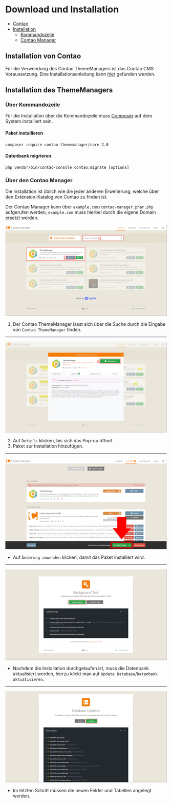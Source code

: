 # Download und Installation

- [Contao](#installation-von-contao)
- [Installation](#installation-des-thememanagers)
  - [Kommandozeile](#über-kommandozeile)
  - [Contao Manager](#über-den-contao-manager)


## Installation von Contao

Für die Verwendung des Contao ThemeManagers ist das Contao CMS Voraussetzung.
Eine Installationsanleitung kann
[hier](https://docs.contao.org/manual/de/installation/quickstart/) gefunden werden.

## Installation des ThemeManagers

### Über Kommandozeile
Für die Installation über die Kommandozeile muss [Composer](https://getcomposer.org/) auf dem System installiert sein.

#### Paket installieren
```shell
composer require contao-thememanager/core 2.0
```

#### Datenbank migrieren
```shell
php vendor/bin/contao-console contao:migrate [options]
```


### Über den Contao Manager
Die Installation ist üblich wie die jeder anderen Erweiterung, welche über den Extension-Katalog von Contao zu finden
ist.

Der Contao Manager kann über ``example.com/contao-manager.phar.php`` aufgerufen werden,
``example.com`` muss hierbei  durch die eigene Domain ersetzt werden.


![Contao Manager suchen](../_images/1_manager_1.png)
1. Der Contao ThemeManager lässt sich über die Suche durch die Eingabe von ``Contao ThemeManager`` finden.
____
![Paket hinzufügen](../_images/1_manager_2.png)

2. Auf ``Details`` klicken, bis sich das Pop-up öffnet.
3. Paket zur Installation hinzufügen.
____
![Paket hinzufügen](../_images/1_manager_3.png)
- Auf ``Änderung anwenden`` klicken, damit das Paket installiert wird.
____
![Datenbank aktualisieren](../_images/1_manager_4.png)
- Nachdem die Installation durchgelaufen ist, muss die Datenbank aktualisiert werden, hierzu klickt man auf 
``Update Database``/``Datenbank aktualisieren``.
____
![Migrationen ausführen](../_images/1_manager_5.png)
- Im letzten Schritt müssen die neuen Felder und Tabellen angelegt werden.
